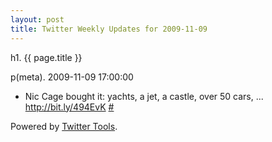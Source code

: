```yaml
---
layout: post
title: Twitter Weekly Updates for 2009-11-09
---
```


h1. {{ page.title }} 

p(meta). 2009-11-09 17:00:00

<ul class="aktt_tweet_digest">
	<li>Nic Cage bought it: yachts, a jet, a castle, over 50 cars, ... <a href="http://bit.ly/494EvK" rel="nofollow">http://bit.ly/494EvK</a> <a href="http://twitter.com/Joshua_C/statuses/5435774974">#</a></li>
</ul>
<p class="aktt_credit">Powered by <a href="http://alexking.org/projects/wordpress">Twitter Tools</a>.</p>